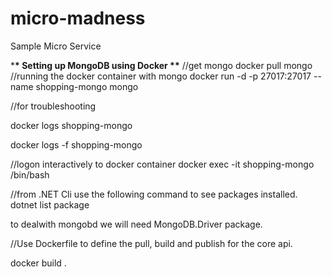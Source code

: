 # micro-madness

Sample Micro Service

\***\* Setting up MongoDB using Docker \*\***
//get mongo
docker pull mongo
//running the docker container with mongo
docker run -d -p 27017:27017 --name shopping-mongo mongo

//for troubleshooting

docker logs shopping-mongo

docker logs -f shopping-mongo

//logon interactively to docker container
docker exec -it shopping-mongo /bin/bash

//from .NET Cli use the following command to see packages installed.
dotnet list package

to dealwith mongobd we will need MongoDB.Driver package.

//Use Dockerfile to define the pull, build and publish for the core api.

docker build .
